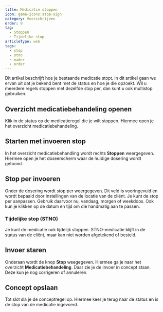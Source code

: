 ```yaml
---
title: Medicatie stoppen
icon: game-icons:stop-sign
category: Voorschrijven
order: 9
tag:
  - Stoppen
  - Tijdeljke stop
articleType: web
tags:
  - stop
  - stno
  - nader
  - order
---
```

Dit artikel beschrijft hoe je bestaande medicatie stopt. In dit artikel gaan we ervan uit dat je bekend bent met de status en hoe je die opzoekt. Wil u meerdere regels stoppen met dezelfde stop per, dan kunt u ook multistop gebruiken.

## Overzicht medicatiebehandeling openen

Klik in de status op de medicatieregel die je wilt stoppen. Hiermee open je het overzicht medicatiebehandeling.

## Starten met invoeren stop

In het overzicht medicatiebehandling wordt rechts **Stoppen** weergegeven. Hiermee open je het doseerscherm waar de huidige dosering wordt getoond.

## Stop per invoeren

Onder de dosering wordt stop per weergegeven. Dit veld is vooringevuld en wordt bepaald door instellingen van de locatie van de cliënt. Je kunt de stop per aanpassen. Gebruik daarvoor nu, vandaag, morgen of weekdoos. Ook kun je klikken op de datum en tijd om die handmatig aan te passen.

### Tijdelijke stop (STNO)

Je kunt de medicatie ook tijdelijk stoppen. STNO-medicatie blijft in de status van de cliënt, maar kan niet worden afgetekend of besteld.

## Invoer staren

Onderaan wordt de knop **Stop** weegegeven. Hiermee ga je naar het overzicht **Medicatiebehandeling**. Daar zie je de invoer in concept staan. Deze kun je nog corrigeren of annuleren.

## Concept opslaan

Tot slot sla je de conceptregel op. Hiermee keer je terug naar de status en is de stop van de medicatie ingevoerd.